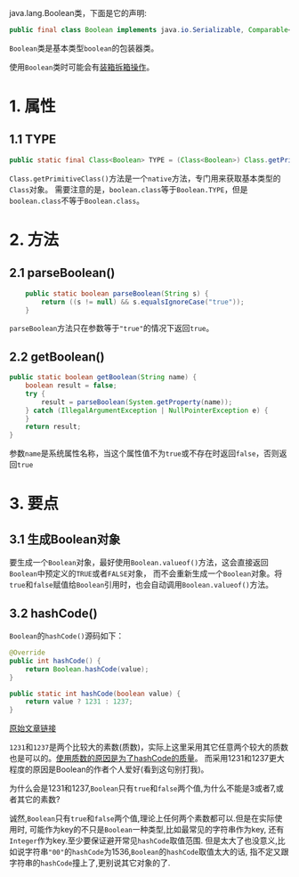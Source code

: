 java.lang.Boolean类，下面是它的声明:
```java
public final class Boolean implements java.io.Serializable, Comparable<Boolean>
```
`Boolean`类是基本类型`boolean`的包装器类。

使用`Boolean`类时可能会有[装箱拆箱操作][box]。

# 1. 属性

## 1.1 TYPE
```java
public static final Class<Boolean> TYPE = (Class<Boolean>) Class.getPrimitiveClass("boolean")
```
`Class.getPrimitiveClass()`方法是一个`native`方法，专门用来获取基本类型的`Class`对象。
需要注意的是，`boolean.class`等于`Boolean.TYPE`，但是`boolean.class`不等于`Boolean.class`。

# 2. 方法

## 2.1 parseBoolean()
```java
    public static boolean parseBoolean(String s) {
        return ((s != null) && s.equalsIgnoreCase("true"));
    }
```
`parseBoolean`方法只在参数等于`"true"`的情况下返回`true`。

## 2.2 getBoolean()
```java
public static boolean getBoolean(String name) {
    boolean result = false;
    try {
        result = parseBoolean(System.getProperty(name));
    } catch (IllegalArgumentException | NullPointerException e) {
    }
    return result;
}
```
参数`name`是系统属性名称，当这个属性值不为`true`或不存在时返回`false`，否则返回`true`


# 3. 要点

## 3.1 生成Boolean对象
要生成一个`Boolean`对象，最好使用`Boolean.valueof()`方法，这会直接返回`Boolean`中预定义的`TRUE`或者`FALSE`对象，
而不会重新生成一个`Boolean`对象。将`true`和`false`赋值给`Boolean`引用时，也会自动调用`Boolean.valueof()`方法。

## 3.2 hashCode()
`Boolean`的`hashCode()`源码如下：
```java
@Override
public int hashCode() {
    return Boolean.hashCode(value);
}

public static int hashCode(boolean value) {
    return value ? 1231 : 1237;
}
```
[原始文章链接][article]

`1231`和`1237`是两个比较大的素数(质数)，实际上这里采用其它任意两个较大的质数也是可以的。[使用质数的原因是为了hashCode的质量][hashCode]。
而采用1231和1237更大程度的原因是Boolean的作者个人爱好(看到这句别打我)。

为什么会是1231和1237,`Boolean`只有`true`和`false`两个值,为什么不能是3或者7,或者其它的素数?

诚然,`Boolean`只有`true`和`false`两个值,理论上任何两个素数都可以.但是在实际使用时,
可能作为key的不只是`Boolean`一种类型,比如最常见的字符串作为key,
还有`Integer`作为key.至少要保证避开常见`hashCode`取值范围.
但是太大了也没意义,比如说字符串`"00"`的`hashCode`为1536,`Boolean`的`hashCode`取值太大的话,
指不定又跟字符串的`hashCode`撞上了,更别说其它对象的了.


[box]: 自动装箱与拆箱.md
[article]: https://blog.csdn.net/qq_21251983/article/details/52164403
[hashCode]: 哈希算法.md